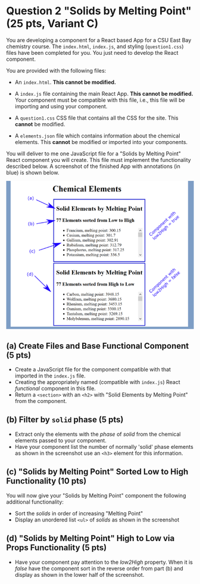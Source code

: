 # Question 2 "Solids by Melting Point" (25 pts, Variant C)

You are developing a component for a React based App for a CSU East Bay chemistry course. The `index.html`, `index.js`, and styling (`question1.css`) files have been completed for you. You just need to develop the React component.

You are provided with the following files:

* An `index.html`. **This cannot be modified.**

* A `index.js` file containing the main React App. **This cannot be modified.** Your component must be compatible with this file, i.e., this file will be importing and using your component.

* A `question1.css` CSS file that contains all the CSS for the site. This **cannot** be modified.

* A `elements.json` file which contains information about the chemical elements. This **cannot** be modified or imported into your components.

You will deliver to me one JavaScript file for a "Solids by Melting Point" React component you will create. This file must implement the functionality described below. A screenshot of the finished App with annotations (in blue) is shown below.

![Screen shot with annotations](screenshotAnnotated.png)

## (a) Create Files and Base Functional Component (5 pts)

* Create a JavaScript file for the component compatible with that imported in the `index.js` file.
* Creating the appropriately named (compatible with `index.js`) React *functional* component in this file.
* Return a `<section>` with an `<h2>` with "Solid Elements by Melting Point" from the component.

## (b) Filter by `solid` phase (5 pts)

* Extract only the elements with the *phase* of *solid* from the chemical elements passed to your component.
* Have your component list the number of normally 'solid' phase elements as shown in the screenshot use an `<h3>` element for this information.

## (c) "Solids by Melting Point" Sorted Low to High Functionality (10 pts)

You will now give your "Solids by Melting Point" component the following additional functionality:

* Sort the *solids* in order of increasing "Melting Point"
* Display an unordered list `<ul>` of *solids* as shown in the screenshot

## (d) "Solids by Melting Point" High to Low via Props Functionality (5 pts)

* Have your component pay attention to the *low2High* property. When it is *false* have the component sort in the reverse order from part (b) and display as shown in the lower half of the screenshot.
